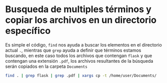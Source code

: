 
# Busqueda de multiples términos y copiar los archivos en un directorio específico

Es simple el código, `find` nos ayuda a buscar los elementos en el directorio actual `.`, mientras que `grep` ayuda a definir que términos estamos buscando, en este caso todos los archivos que contengan `flask` y que contengan una extensión `.pdf`, los archivos resultantes de la búsqueda serán copiados en la carpeta `Documents`

```bash
find . | grep flask | grep .pdf | xargs cp -t /home/user/Documents/
```
